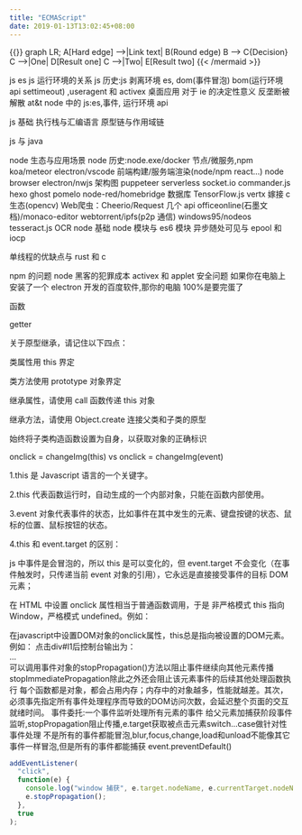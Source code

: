 ```yaml
---
title: "ECMAScript"
date: 2019-01-13T13:02:45+08:00
---
```


{{<mermaid align="left">}}
graph LR;
A[Hard edge] -->|Link text| B(Round edge)
B --> C{Decision}
C -->|One| D[Result one]
C -->|Two| E[Result two]
{{< /mermaid >}}

js es js 运行环境的关系
js 历史:js 剥离环境 es, dom(事件冒泡) bom(运行环境 api settimeout) ,useragent 和 activex 桌面应用 对于 ie 的决定性意义
反垄断被解散 at&t
node 中的 js:es,事件, 运行环境 api

js 基础
执行栈与汇编语言
原型链与作用域链

js 与 java

node 生态与应用场景
node 历史:node.exe/docker 节点/微服务,npm
koa/meteor electron/vscode 前端构建/服务端渲染(node/npm react...) node browser electron/nwjs 架构图
puppeteer
serverless
socket.io
commander.js
hexo
ghost
pomelo
node-red/homebridge
数据库
TensorFlow.js
vertx
嫁接 c 生态(opencv)
Web爬虫：Cheerio/Request
几个 api
officeonline(石墨文档)/monaco-editor
webtorrent/ipfs(p2p 通信)
windows95/nodeos
tesseract.js OCR
node 基础
node 模块与 es6 模块
异步随处可见与 epool 和 iocp

单线程的优缺点与 rust 和 c

npm 的问题
node 黑客的犯罪成本
activex 和 applet 安全问题
如果你在电脑上安装了一个 electron 开发的百度软件,那你的电脑 100%是要完蛋了

函数

getter

关于原型继承，请记住以下四点：

类属性用 this 界定

类方法使用 prototype 对象界定

继承属性，请使用 call 函数传递 this 对象

继承方法，请使用 Object.create 连接父类和子类的原型

始终将子类构造函数设置为自身，以获取对象的正确标识

onclick = changeImg(this) vs onclick = changeImg(event)

1.this 是 Javascript 语言的一个关键字。

2.this 代表函数运行时，自动生成的一个内部对象，只能在函数内部使用。

3.event 对象代表事件的状态，比如事件在其中发生的元素、键盘按键的状态、鼠标的位置、鼠标按钮的状态。

4.this 和 event.target 的区别：

js 中事件是会冒泡的，所以 this 是可以变化的，但 event.target 不会变化（在事件触发时，只传递当前 event 对象的引用），它永远是直接接受事件的目标 DOM 元素；

在 HTML 中设置 onclick 属性相当于普通函数调用，于是 非严格模式 this 指向 Window，严格模式 undefined。例如：

<div onclick="clickHandler()"></div>
<script>
function clickHandler(){
    console.log(this);
}
</script>
在javascript中设置DOM对象的onclick属性，this总是指向被设置的DOM元素。例如：
<script>
document
  .getElementById('l1')
  .onclick = function(){
    console.log(this);
  };
</script>
点击div#l1后控制台输出为：

<div id="l1">...</div>
可以调用事件对象的stopPropagation()方法以阻止事件继续向其他元素传播
stopImmediatePropagation除此之外还会阻止该元素事件的后续其他处理函数执行
每个函数都是对象，都会占用内存；内存中的对象越多，性能就越差。其次，必须事先指定所有事件处理程序而导致的DOM访问次数，会延迟整个页面的交互就绪时间。
事件委托:一个事件监听处理所有元素的事件
给父元素加捕获阶段事件监听,stopPropagation阻止传播,e.target获取被点击元素switch...case做针对性事件处理
不是所有的事件都能冒泡,blur,focus,change,load和unload不能像其它事件一样冒泡,但是所有的事件都能捕获
event.preventDefault()

```js
addEventListener(
  "click",
  function(e) {
    console.log("window 捕获", e.target.nodeName, e.currentTarget.nodeName);
    e.stopPropagation();
  },
  true
);
```
